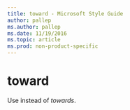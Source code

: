 ```yaml
---
title: toward - Microsoft Style Guide
author: pallep
ms.author: pallep
ms.date: 11/19/2016
ms.topic: article
ms.prod: non-product-specific
---
```


# toward

Use instead of *towards*.

